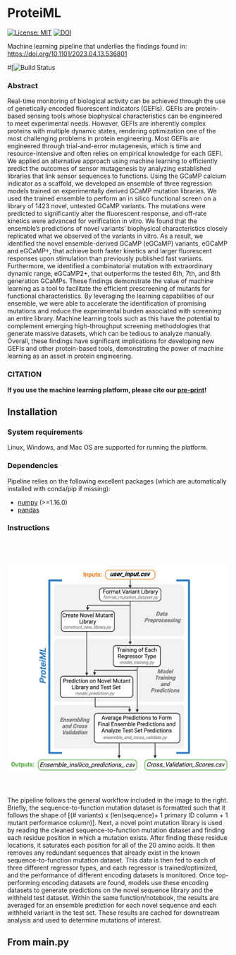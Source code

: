 # ProteiML
[![License: MIT](https://img.shields.io/badge/License-MIT-yellow.svg)](https://opensource.org/licenses/MIT)
[![DOI](https://zenodo.org/badge/{666693326}.svg)](https://zenodo.org/badge/latestdoi/{666693326})

Machine learning pipeline that underlies the findings found in: https://doi.org/10.1101/2023.04.13.536801



#[![Build Status]()

###  Abstract
Real-time monitoring of biological activity can be achieved through the use of genetically encoded fluorescent indicators (GEFIs). GEFIs are protein-based sensing tools whose biophysical characteristics can be engineered to meet experimental needs. However, GEFIs are inherently complex proteins with multiple dynamic states, rendering optimization one of the most challenging problems in protein engineering. Most GEFIs are engineered through trial-and-error mutagenesis, which is time and resource-intensive and often relies on empirical knowledge for each GEFI. We applied an alternative approach using machine learning to efficiently predict the outcomes of sensor mutagenesis by analyzing established libraries that link sensor sequences to functions. Using the GCaMP calcium indicator as a scaffold, we developed an ensemble of three regression models trained on experimentally derived GCaMP mutation libraries. We used the trained ensemble to perform an in silico functional screen on a library of 1423 novel, untested GCaMP variants. The mutations were predicted to significantly alter the fluorescent response, and off-rate kinetics were advanced for verification in vitro. We found that the ensemble’s predictions of novel variants’ biophysical characteristics closely replicated what we observed of the variants in vitro. As a result, we identified the novel ensemble-derived GCaMP (eGCaMP) variants, eGCaMP and eGCaMP+, that achieve both faster kinetics and larger fluorescent responses upon stimulation than previously published fast variants. Furthermore, we identified a combinatorial mutation with extraordinary dynamic range, eGCaMP2+, that outperforms the tested 6th, 7th, and 8th generation GCaMPs. These findings demonstrate the value of machine learning as a tool to facilitate the efficient prescreening of mutants for functional characteristics. By leveraging the learning capabilities of our ensemble, we were able to accelerate the identification of promising mutations and reduce the experimental burden associated with screening an entire library. Machine learning tools such as this have the potential to complement emerging high-throughput screening methodologies that generate massive datasets, which can be tedious to analyze manually. Overall, these findings have significant implications for developing new GEFIs and other protein-based tools, demonstrating the power of machine learning as an asset in protein engineering.


### CITATION
**If you use the machine learning platform, please cite our [pre-print](https://doi.org/10.1101/2023.04.13.536801)!**  

## Installation

### System requirements
Linux, Windows, and Mac OS are supported for running the platform. 

### Dependencies
Pipeline relies on the following excellent packages (which are automatically installed with conda/pip if missing):
- [numpy](http://www.numpy.org/) (>=1.16.0)
- [pandas](https://pandas.pydata.org/)

### Instructions
<img src=DOCS/workflow.png width=500 align="right" vspace = "50">
The pipeline follows the general workflow included in the image to the right. Briefly, the sequence-to-function mutation dataset is formatted such that it follows the shape of [(# variants) x (len(sequence)+ 1 primary ID column + 1 mutant performance column)]. Next, a novel point mutation library is used by reading the cleaned sequence-to-function mutation dataset and finding each residue position in which a mutation exists. After finding these residue locations, it saturates each position for all of the 20 amino acids. It then removes any redundant sequences that already exist in the known sequence-to-function mutation dataset. This data is then fed to each of three different regressor types, and each regressor is trained/optimized, and the performance of different encoding datasets is monitored. Once top-performing encoding datasets are found, models use these encoding datasets to generate predictions on the novel sequence library and the withheld test dataset. Within the same function/notebook, the results are averaged for an ensemble prediction for each novel sequence and each withheld variant in the test set. These results are cached for downstream analysis and used to determine mutations of interest.

## From main.py

